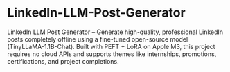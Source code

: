 # LinkedIn-LLM-Post-Generator
LinkedIn LLM Post Generator – Generate high-quality, professional LinkedIn posts completely offline using a fine-tuned open-source model (TinyLLaMA-1.1B-Chat). Built with PEFT + LoRA on Apple M3, this project requires no cloud APIs and supports themes like internships, promotions, certifications, and project completions.
